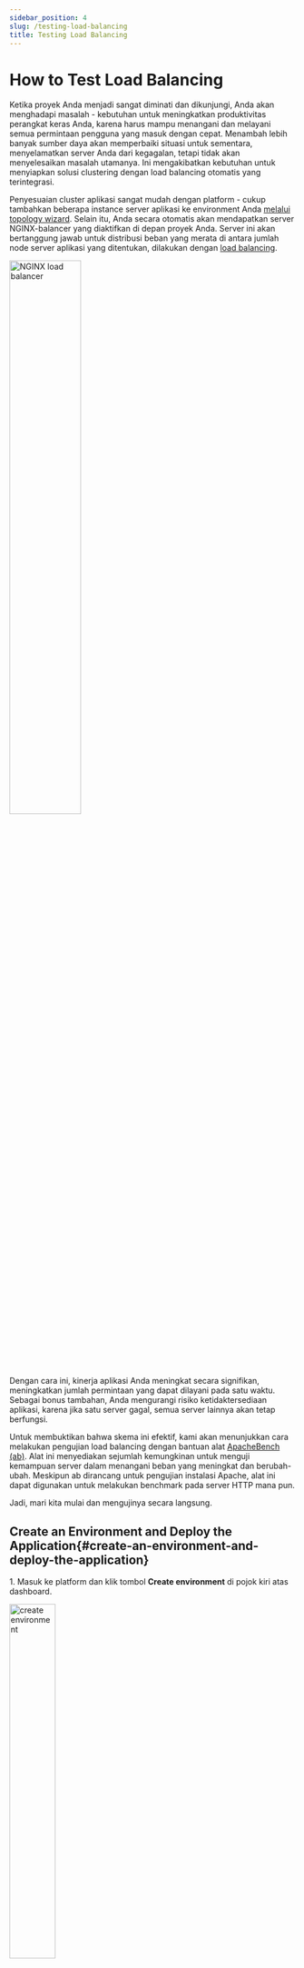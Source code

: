 ```yaml
---
sidebar_position: 4
slug: /testing-load-balancing
title: Testing Load Balancing
---
```

# How to Test Load Balancing

Ketika proyek Anda menjadi sangat diminati dan dikunjungi, Anda akan menghadapi masalah - kebutuhan untuk meningkatkan produktivitas perangkat keras Anda, karena harus mampu menangani dan melayani semua permintaan pengguna yang masuk dengan cepat. Menambah lebih banyak sumber daya akan memperbaiki situasi untuk sementara, menyelamatkan server Anda dari kegagalan, tetapi tidak akan menyelesaikan masalah utamanya. Ini mengakibatkan kebutuhan untuk menyiapkan solusi clustering dengan load balancing otomatis yang terintegrasi.

Penyesuaian cluster aplikasi sangat mudah dengan platform - cukup tambahkan beberapa instance server aplikasi ke environment Anda [melalui topology wizard](<https://docs.dewacloud.com/docs/horizontal-scaling/>). Selain itu, Anda secara otomatis akan mendapatkan server NGINX-balancer yang diaktifkan di depan proyek Anda. Server ini akan bertanggung jawab untuk distribusi beban yang merata di antara jumlah node server aplikasi yang ditentukan, dilakukan dengan [load balancing](<https://docs.dewacloud.com/docs/load-balancing/>).

<img src="https://assets.dewacloud.com/dewacloud-docs/load%20balancers/NGINX/testing%20load%20balancing/01-nginx-load-balancer.png" alt="NGINX load balancer" width="50%"/>

Dengan cara ini, kinerja aplikasi Anda meningkat secara signifikan, meningkatkan jumlah permintaan yang dapat dilayani pada satu waktu. Sebagai bonus tambahan, Anda mengurangi risiko ketidaktersediaan aplikasi, karena jika satu server gagal, semua server lainnya akan tetap berfungsi.

Untuk membuktikan bahwa skema ini efektif, kami akan menunjukkan cara melakukan pengujian load balancing dengan bantuan alat [ApacheBench (ab)](<https://httpd.apache.org/docs/2.4/programs/ab.html>). Alat ini menyediakan sejumlah kemungkinan untuk menguji kemampuan server dalam menangani beban yang meningkat dan berubah-ubah. Meskipun ab dirancang untuk pengujian instalasi Apache, alat ini dapat digunakan untuk melakukan benchmark pada server HTTP mana pun.

Jadi, mari kita mulai dan mengujinya secara langsung.

## Create an Environment and Deploy the Application{#create-an-environment-and-deploy-the-application}

1\. Masuk ke platform dan klik tombol **Create environment** di pojok kiri atas dashboard.

<img src="https://assets.dewacloud.com/dewacloud-docs/load%20balancers/NGINX/testing%20load%20balancing/02-create-environment.png" alt="create environment" width="40%"/>

2\. Jendela dialog **Environment topology** akan langsung muncul. Di sini Anda dapat memilih bahasa pemrograman, server aplikasi/web, dan database yang diinginkan.

Karena kita akan menguji server **Apache PHP**, pilih server tersebut dan tentukan batasan penggunaan sumber daya menggunakan slider cloudlets. Kemudian tambahkan alamat **Public IP** untuk server ini dan ketikkan nama environment baru (misalnya, _balancer_). Klik **Create**.

<img src="https://assets.dewacloud.com/dewacloud-docs/load%20balancers/NGINX/testing%20load%20balancing/03-environment-wizard.png" alt="environment wizard" max-width="100%"/>

3\. Dalam beberapa menit, environment Anda akan muncul di dashboard.

<img src="https://assets.dewacloud.com/dewacloud-docs/load%20balancers/NGINX/testing%20load%20balancing/04-balancer-environment-created.png" alt="balancer environment created" max-width="100%"/>

4\. Setelah environment berhasil dibuat, Anda dapat menerapkan aplikasi Anda ke dalamnya. Di sini kita akan menggunakan paket default **HelloWorld.zip**, jadi Anda hanya perlu **Deploy** ke environment yang diinginkan dengan tombol yang sesuai dan konfirmasi deployment di jendela yang terbuka.

<img src="https://assets.dewacloud.com/dewacloud-docs/load%20balancers/NGINX/testing%20load%20balancing/05-deploy-hello-world-application.png" alt="deploy hello world application" max-width="100%"/>

## Control Point Testing{#control-point-testing}

Untuk menganalisis hasilnya, Anda membutuhkan sesuatu untuk dibandingkan, jadi mari kita lakukan pengujian kontrol dengan menggunakan environment yang hanya memiliki satu node server aplikasi.

Seperti yang disebutkan di atas, kita akan menggunakan alat _ApacheBench (ab)_ untuk tujuan ini. Alat ini dapat menghasilkan beban satu-thread dengan mengirimkan sejumlah permintaan bersamaan ke server.

Ikuti langkah-langkah berikut.

1\. ApacheBench adalah bagian dari distribusi standar sumber Apache, jadi jika Anda belum memilikinya, jalankan perintah berikut melalui terminal Anda (atau lewati langkah ini jika sudah).

```
apt-get install apache2-utils
```

Tunggu sampai instalasi selesai dengan sukses.

:::note
Informasi detail tentang semua perintah ab yang digunakan selanjutnya dapat ditemukan di tautan ini.
:::

2\. Masukkan baris berikut di terminal:

``` 
ab -n 500 -c 10 -g res1.tsv {URL_to_your_env}
```

Gantikan bagian `{URL_to_your_env}` dengan tautan ke environment Anda (misalnya, _https://balancer.jelastic.com/_ dalam kasus kami). Untuk mendapatkannya, klik tombol **Open in Browser** di sebelah environment Anda dan salin URL yang sesuai dari bilah alamat browser.

<img src="https://assets.dewacloud.com/dewacloud-docs/load%20balancers/NGINX/testing%20load%20balancing/06-open-in-browser.png" alt="open in browser" max-width="100%"/>

Perintah yang ditentukan akan mengirimkan total 500 permintaan ke environment yang ditentukan, yang dibagi menjadi 10 permintaan bersamaan dalam satu waktu. Semua hasil akan disimpan di file _res1.tsv_ di dalam folder **home** Anda (atau masukkan path lengkap ke direktori yang diinginkan jika Anda ingin mengubah lokasi file).

Anda juga dapat menentukan parameter khusus untuk perintah yang disebutkan di atas jika Anda mau.

<img src="https://assets.dewacloud.com/dewacloud-docs/load%20balancers/NGINX/testing%20load%20balancing/07-control-point-testing.png" alt="control point testing" width="80%"/>

Pengujian ini mungkin memakan waktu tergantung pada parameter yang telah Anda tetapkan, jadi bersabarlah.

3\. File hasil yang dibuat akan terlihat seperti gambar di bawah ini:

<img src="https://assets.dewacloud.com/dewacloud-docs/load%20balancers/NGINX/testing%20load%20balancing/08-control-point-result.png" alt="control point result" max-width="100%"/>

## Change the Environment Configuration{#change-the-environment-configuration}

1\. Kembali ke dashboard platform dan klik **Change environment topology** untuk environment _balancer_ Anda.

<img src="https://assets.dewacloud.com/dewacloud-docs/load%20balancers/NGINX/testing%20load%20balancing/09-change-environment-topology.png" alt="change environment topology" max-width="100%"/>

2\. Di dalam jendela **Environment topology** yang terbuka, tambahkan lebih banyak server aplikasi (misalnya, satu instance Apache lagi) - gunakan tombol **+** di bagian _Horizontal scaling_ wizard untuk itu. Kemudian aktifkan fitur **Public IP** dan tetapkan batas sumber daya untuk node **NGINX-balancer** yang ditambahkan secara otomatis, karena menjadi titik masuk aplikasi Anda. Klik **Apply** untuk melanjutkan.

<img src="https://assets.dewacloud.com/dewacloud-docs/load%20balancers/NGINX/testing%20load%20balancing/10-environment-topology-with-balancer.png" alt="environment topology with balancer" max-width="100%"/>

3\. Setelah semua perubahan yang diperlukan berhasil diterapkan, Anda harus menonaktifkan sticky sessions untuk server balancer. Jika tidak, semua permintaan dari satu alamat IP akan dialihkan ke instance server aplikasi yang sama.

Oleh karena itu, klik tombol **Config** di sebelah node Nginx.

<img src="https://assets.dewacloud.com/dewacloud-docs/load%20balancers/NGINX/testing%20load%20balancing/11-nginx-config.png" alt="NGINX config" max-width="100%"/>

4\. Arahkan ke file **conf > nginx-jelastic.conf**. File ini tidak dapat diedit, jadi salin semua isinya dan tempelkan ke file **nginx.conf** (terletak di folder yang sama) sebagai pengganti baris _include /etc/nginx/nginx-jelastic.conf;_ (dilingkari pada gambar berikut).

<img src="https://assets.dewacloud.com/dewacloud-docs/load%20balancers/NGINX/testing%20load%20balancing/12-adjust-nginx-conf.png" alt="adjust nginx.conf" max-width="100%"/>

5\. Kemudian, temukan dua sebutan parameter _sticky path_ dalam kode (di bagian _DEFAULT UPSTREAM_ dan _UPSTREAMS LIST_) dan beri komentar seperti yang ditunjukkan di bawah ini.

<img src="https://assets.dewacloud.com/dewacloud-docs/load%20balancers/NGINX/testing%20load%20balancing/13-disable-sticky-session.png" alt="disable sticky session" max-width="100%"/>

:::note
Jangan lewatkan penutup kurung kurawal setelah string sticky path tersebut, mereka harus tidak dikomentari.
:::

6\. **Simpan** perubahan yang diterapkan dan **Restart** server NGINX.

<img src="https://assets.dewacloud.com/dewacloud-docs/load%20balancers/NGINX/testing%20load%20balancing/14-nginx-node-restart.png" alt="NGINX node restart" max-width="100%"/>

## Testing Balancer and Compare Results{#testing-balancer-and-compare-results}

Sekarang mari kita lanjutkan langsung ke pengujian [load balancing](<https://docs.dewacloud.com/docs/load-balancing/>).

1\. Kembali ke terminal Anda dan jalankan pengujian **ab** lagi dengan parameter yang sama (kecuali file dengan hasil - tentukan nama lain untuknya, misalnya _res2.tsv_).

``` 
ab -n 500 -c 10 -g res2.tsv {URL_to_your_env}
```

<img src="https://assets.dewacloud.com/dewacloud-docs/load%20balancers/NGINX/testing%20load%20balancing/15-load-balancing-testing.png" alt="load balancing testing" width="70%"/>

2\. Untuk memperjelas hasil yang diperoleh, kita akan menggunakan utilitas grafik **gnuplot** yang didistribusikan secara gratis. Instal utilitas ini (jika Anda belum melakukannya) dan masukkan shell-nya dengan perintah _gnuplot_.

<img src="https://assets.dewacloud.com/dewacloud-docs/load%20balancers/NGINX/testing%20load%20balancing/16-gnuplot-graphs-utility.png" alt="gnuplot graphs utility" width="70%"/>

3\. Setelah itu, Anda perlu mengatur parameter untuk grafik yang akan kita buat:

```
set size 1, 1
set title "Benchmark testing"
set key left top
set grid y
set xlabel 'requests'
set ylabel "response time (ms)"
set datafile separator '\t'
```

<img src="https://assets.dewacloud.com/dewacloud-docs/load%20balancers/NGINX/testing%20load%20balancing/17-set-gnuplot-parameters.png" alt="set gnuplot parameters" max-width="100%"/>

4\. Sekarang Anda siap untuk membuat grafik:

```
plot "/home/res1.tsv" every ::2 using 5 title 'single server' with lines, "/home/res2.tsv" every ::2 using 5 title 'two servers with LB' with lines
```

Perintah _plot_ ini akan membangun 2 grafik (dipisahkan dengan koma dalam perintah tersebut). Mari kita tinjau parameter yang digunakan lebih detail:

  * `"/home/resN.tsv"` mewakili path ke file dengan hasil pengujian Anda
  * `every ::2` menentukan bahwa gnuplot akan mulai membangun dari baris kedua (yaitu, baris pertama dengan judul akan dilewati)
  * `using 5` berarti kolom _time_ kelima (total response time) akan digunakan untuk membuat grafik
  * `title 'N'` memberikan nama tertentu untuk grafik untuk memudahkan pemisahan hasil pengujian
  * `with lines` digunakan agar grafik kita menjadi garis solid

<img src="https://assets.dewacloud.com/dewacloud-docs/load%20balancers/NGINX/testing%20load%20balancing/18-compose-graphs.png" alt="compose graphs" max-width="100%"/>

Anda akan mendapatkan gambar yang dibuat dan dibuka secara otomatis, mirip dengan yang berikut:

<img src="https://assets.dewacloud.com/dewacloud-docs/load%20balancers/NGINX/testing%20load%20balancing/19-load-balancing-result-graph.png" alt="load balancing result graph" width="80%"/>

Berkat opsi yang ditentukan, grafik merah menunjukkan kinerja server **Apache** tunggal tanpa balancer (hasil pengujian titik kontrol) dan yang hijau - dua server dengan **NGINX** load balancer (hasil pengujian fase kedua).

:::note
Hasil pengujian yang diterima (response time untuk setiap permintaan yang dikirimkan) ditampilkan dalam urutan menaik, yaitu tidak secara kronologis.
:::

Seperti yang Anda lihat, saat melayani beban rendah, kinerja kedua konfigurasi hampir sama, tetapi saat jumlah permintaan meningkat, waktu respons untuk environment dengan satu instance server aplikasi tumbuh secara signifikan, yang menghasilkan lebih sedikit permintaan yang dilayani secara bersamaan. Jadi, jika Anda mengharapkan beban tinggi untuk server aplikasi Anda, menambah jumlah instansinya dengan balancer server adalah cara terbaik untuk menjaga pelanggan Anda tetap puas.

Nikmati semua keuntungan Cloud!

## Baca Juga{#whats-next}

  * [TCP Load Balancing](<https://docs.dewacloud.com/docs/tcp-load-balancing/>)
  * [Caching in NGINX Balancer](<https://docs.dewacloud.com/docs/nginx-caching/>)
  * [NGINX Balancer Configuration](<https://docs.dewacloud.com/docs/nginx-balancer-config/>)
